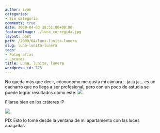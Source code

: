 ```yaml
---
author: ivan
categories:
- Sin categoría
comments: true
date: 2009-04-03 18:51:00+00:00
featuredImage: ./luna_corregida.jpg
layout: post
path: /2009/04/luna-lunita-lunera
slug: luna-lunita-lunera
tags:
- Fotografías
- Locuras
title: Luna, lunita, lunera
wordpress_id: 775
---
```


No queda más que decir, cóooooomo me gusta mi cámara... ja ja ja... es un cacharro que no llega a ser profesional, pero con un poco de astucia se puede lograr resultados como este:
[![](/photos/luna_corregida.jpg)](https://4.bp.blogspot.com/_T2UWuNJg3dQ/SdYUmzoMLrI/AAAAAAAABcY/BcrGCzLuZmg/s1600-h/luna_corregida.jpg)

Fijarse bien en los cráteres :P

[![](/photos/luna_original.jpg)](https://4.bp.blogspot.com/_T2UWuNJg3dQ/SdYUnOEzCzI/AAAAAAAABcg/yQlju4hSVZY/s1600-h/luna_original.jpg)

PD: Esto lo tomé desde la ventana de mi apartamento con las luces apagadas
